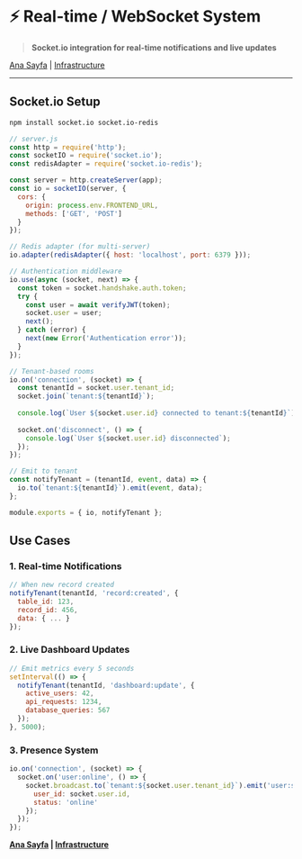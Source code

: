 # ⚡ Real-time / WebSocket System

> **Socket.io integration for real-time notifications and live updates**

[Ana Sayfa](../README.md) | [Infrastructure](01_Roadmap_TechStack.md)

---

## Socket.io Setup

```bash
npm install socket.io socket.io-redis
```

```javascript
// server.js
const http = require('http');
const socketIO = require('socket.io');
const redisAdapter = require('socket.io-redis');

const server = http.createServer(app);
const io = socketIO(server, {
  cors: {
    origin: process.env.FRONTEND_URL,
    methods: ['GET', 'POST']
  }
});

// Redis adapter (for multi-server)
io.adapter(redisAdapter({ host: 'localhost', port: 6379 }));

// Authentication middleware
io.use(async (socket, next) => {
  const token = socket.handshake.auth.token;
  try {
    const user = await verifyJWT(token);
    socket.user = user;
    next();
  } catch (error) {
    next(new Error('Authentication error'));
  }
});

// Tenant-based rooms
io.on('connection', (socket) => {
  const tenantId = socket.user.tenant_id;
  socket.join(`tenant:${tenantId}`);
  
  console.log(`User ${socket.user.id} connected to tenant:${tenantId}`);
  
  socket.on('disconnect', () => {
    console.log(`User ${socket.user.id} disconnected`);
  });
});

// Emit to tenant
const notifyTenant = (tenantId, event, data) => {
  io.to(`tenant:${tenantId}`).emit(event, data);
};

module.exports = { io, notifyTenant };
```

## Use Cases

### 1. Real-time Notifications
```javascript
// When new record created
notifyTenant(tenantId, 'record:created', {
  table_id: 123,
  record_id: 456,
  data: { ... }
});
```

### 2. Live Dashboard Updates
```javascript
// Emit metrics every 5 seconds
setInterval(() => {
  notifyTenant(tenantId, 'dashboard:update', {
    active_users: 42,
    api_requests: 1234,
    database_queries: 567
  });
}, 5000);
```

### 3. Presence System
```javascript
io.on('connection', (socket) => {
  socket.on('user:online', () => {
    socket.broadcast.to(`tenant:${socket.user.tenant_id}`).emit('user:status', {
      user_id: socket.user.id,
      status: 'online'
    });
  });
});
```

**[Ana Sayfa](../README.md) | [Infrastructure](01_Roadmap_TechStack.md)**


